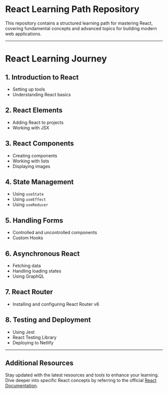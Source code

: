 # React Learning Path Repository

This repository contains a structured learning path for mastering React, covering fundamental concepts and advanced topics for building modern web applications.

---

# React Learning Journey

## 1. Introduction to React
- Setting up tools
- Understanding React basics

## 2. React Elements
- Adding React to projects
- Working with JSX

## 3. React Components
- Creating components
- Working with lists
- Displaying images

## 4. State Management
- Using `useState`
- Using `useEffect`
- Using `useReducer`

## 5. Handling Forms
- Controlled and uncontrolled components
- Custom Hooks

## 6. Asynchronous React
- Fetching data
- Handling loading states
- Using GraphQL

## 7. React Router
- Installing and configuring React Router v6

## 8. Testing and Deployment
- Using Jest
- React Testing Library
- Deploying to Netlify

---

## Additional Resources
Stay updated with the latest resources and tools to enhance your learning. Dive deeper into specific React concepts by referring to the official [React Documentation](https://react.dev/blog/2023/03/16/introducing-react-dev).